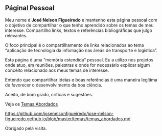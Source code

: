 Páginal Pessoal
---------------

Meu nome é **José Nelson Figueiredo** e mantenho esta página pessoal com o objetivo de compartilhar o que tenho aprendido sobre os temas de meu interesse. Compartilho links, textos e referências bibliográficas que julgo relevantes.

O foco principal é o compartilhamento de links relacionados ao tema “aplicação de tecnologia da infomação nas áreas de transporte e logística”.

Esta página é uma “memória estendida” pessoal. Eu a utilizo nos projetos onde atuo, em reuniões, palestras e onde for necessário explicar algum conceito relacionado aos meus temas de interesse.

Entendo que compartilhar ideias e boas referências é uma maneira legítima de favorecer o desenvolvimento da boa ciência.

Aceito, de bom grado, críticas e sugestões.

Veja os <a href=“https://github.com/josenelsonfigueiredo/jose-nelson-figueiredo.gethub.io/blob/master/temas/temas_abordados.md/“>Temas Abordados</a>

https://github.com/josenelsonfigueiredo/jose-nelson-figueiredo.gethub.io/blob/master/temas/temas_abordados.md

Obrigado pela visita.
